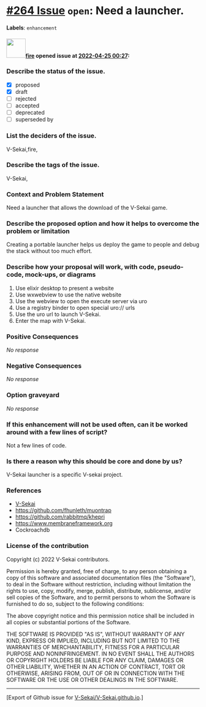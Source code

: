 # [\#264 Issue](https://github.com/V-Sekai/V-Sekai.github.io/issues/264) `open`: Need a launcher.
**Labels**: `enhancement`


#### <img src="https://avatars.githubusercontent.com/u/32321?u=c2e06a3d2b49a467aa907e54aa259516440267cc&v=4" width="50">[fire](https://github.com/fire) opened issue at [2022-04-25 00:27](https://github.com/V-Sekai/V-Sekai.github.io/issues/264):

### Describe the status of the issue.

- [X] proposed
- [x] draft
- [ ] rejected
- [ ] accepted
- [ ] deprecated
- [ ] superseded by

### List the deciders of the issue.

V-Sekai,fire,

### Describe the tags of the issue.

V-Sekai,

### Context and Problem Statement

Need a launcher that allows the download of the V-Sekai game.

### Describe the proposed option and how it helps to overcome the problem or limitation

Creating a portable launcher helps us deploy the game to people and debug the stack without too much effort.

### Describe how your proposal will work, with code, pseudo-code, mock-ups, or diagrams

1. Use elixir desktop to present a website
2. Use wxwebview to use the native website
3. Use the webview to open the execute server via uro
4. Use a registry binder to open special uro:// urls
5. Use the uro url to launch V-Sekai.
6. Enter the map with V-Sekai.

### Positive Consequences

_No response_

### Negative Consequences

_No response_

### Option graveyard

_No response_

### If this enhancement will not be used often, can it be worked around with a few lines of script?

Not a few lines of code.

### Is there a reason why this should be core and done by us?

V-Sekai launcher is a specific V-sekai project.

### References

- [V-Sekai](https://v-sekai.org/)
- https://github.com/fhunleth/muontrap
- https://github.com/rabbitmq/khepri
- https://www.membraneframework.org
- Cockroachdb


### License of the contribution

Copyright (c) 2022 V-Sekai contributors.

Permission is hereby granted, free of charge, to any person obtaining a copy of this software and associated documentation files (the "Software"), to deal in the Software without restriction, including without limitation the rights to use, copy, modify, merge, publish, distribute, sublicense, and/or sell copies of the Software, and to permit persons to whom the Software is furnished to do so, subject to the following conditions:

The above copyright notice and this permission notice shall be included in all copies or substantial portions of the Software.

THE SOFTWARE IS PROVIDED "AS IS", WITHOUT WARRANTY OF ANY KIND, EXPRESS OR IMPLIED, INCLUDING BUT NOT LIMITED TO THE WARRANTIES OF MERCHANTABILITY, FITNESS FOR A PARTICULAR PURPOSE AND NONINFRINGEMENT. IN NO EVENT SHALL THE AUTHORS OR COPYRIGHT HOLDERS BE LIABLE FOR ANY CLAIM, DAMAGES OR OTHER LIABILITY, WHETHER IN AN ACTION OF CONTRACT, TORT OR OTHERWISE, ARISING FROM, OUT OF OR IN CONNECTION WITH THE SOFTWARE OR THE USE OR OTHER DEALINGS IN THE SOFTWARE.





-------------------------------------------------------------------------------



[Export of Github issue for [V-Sekai/V-Sekai.github.io](https://github.com/V-Sekai/V-Sekai.github.io).]
